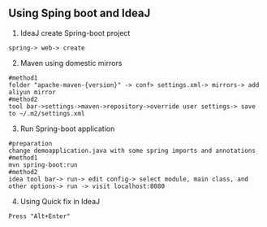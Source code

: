 Using Sping boot and IdeaJ
---
1. IdeaJ create Spring-boot project
```
spring-> web-> create
```
2. Maven using domestic mirrors
```
#method1
folder "apache-maven-{version}" -> conf> settings.xml-> mirrors-> add aliyun mirror
#method2
tool bar->settings->maven->repository->override user settings-> save to ~/.m2/settings.xml
```
3. Run Spring-boot application
```
#preparation
change demoapplication.java with some spring imports and annotations
#method1
mvn spring-boot:run
#method2
idea tool bar-> run-> edit config-> select module, main class, and other options-> run -> visit localhost:8080
```
4. Using Quick fix in IdeaJ
```
Press "Alt+Enter"
```
